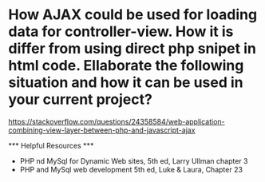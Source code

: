 # How AJAX could be used for loading data for controller-view. How it is differ from using direct php snipet in html code. Ellaborate the following situation and how it can be used in your current project?

https://stackoverflow.com/questions/24358584/web-application-combining-view-layer-between-php-and-javascript-ajax

*** Helpful Resources ***

* PHP nd MySql for Dynamic Web sites, 5th ed, Larry Ullman chapter 3
* PHP and MySql web development 5th ed, Luke & Laura, Chapter 23
